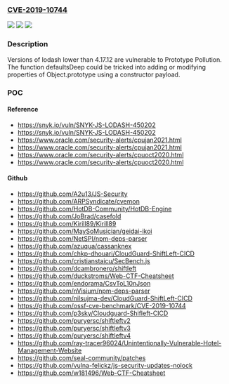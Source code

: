### [CVE-2019-10744](https://cve.mitre.org/cgi-bin/cvename.cgi?name=CVE-2019-10744)
![](https://img.shields.io/static/v1?label=Product&message=lodash&color=blue)
![](https://img.shields.io/static/v1?label=Version&message=n%2Fa&color=blue)
![](https://img.shields.io/static/v1?label=Vulnerability&message=Prototype%20Pollution&color=brighgreen)

### Description

Versions of lodash lower than 4.17.12 are vulnerable to Prototype Pollution. The function defaultsDeep could be tricked into adding or modifying properties of Object.prototype using a constructor payload.

### POC

#### Reference
- https://snyk.io/vuln/SNYK-JS-LODASH-450202
- https://snyk.io/vuln/SNYK-JS-LODASH-450202
- https://www.oracle.com/security-alerts/cpujan2021.html
- https://www.oracle.com/security-alerts/cpujan2021.html
- https://www.oracle.com/security-alerts/cpuoct2020.html
- https://www.oracle.com/security-alerts/cpuoct2020.html

#### Github
- https://github.com/A2u13/JS-Security
- https://github.com/ARPSyndicate/cvemon
- https://github.com/HotDB-Community/HotDB-Engine
- https://github.com/JoBrad/casefold
- https://github.com/Kirill89/Kirill89
- https://github.com/MaySoMusician/geidai-ikoi
- https://github.com/NetSPI/npm-deps-parser
- https://github.com/azuqua/cassanknex
- https://github.com/chkp-dhouari/CloudGuard-ShiftLeft-CICD
- https://github.com/cristianstaicu/SecBench.js
- https://github.com/dcambronero/shiftleft
- https://github.com/duckstroms/Web-CTF-Cheatsheet
- https://github.com/endorama/CsvToL10nJson
- https://github.com/nVisium/npm-deps-parser
- https://github.com/nilsujma-dev/CloudGuard-ShiftLeft-CICD
- https://github.com/ossf-cve-benchmark/CVE-2019-10744
- https://github.com/p3sky/Cloudguard-Shifleft-CICD
- https://github.com/puryersc/shiftleftv2
- https://github.com/puryersc/shiftleftv3
- https://github.com/puryersc/shiftleftv4
- https://github.com/ray-tracer96024/Unintentionally-Vulnerable-Hotel-Management-Website
- https://github.com/seal-community/patches
- https://github.com/vulna-felickz/js-security-updates-nolock
- https://github.com/w181496/Web-CTF-Cheatsheet

